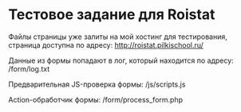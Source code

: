 # Тестовое задание для Roistat

Файлы страницы уже залиты на мой хостинг для тестирования, страница доступна по адресу: http://roistat.pilkischool.ru/

Данные из формы попадают в лог, который находится по адресу: /form/log.txt

Предварительная JS-проверка формы: /js/scripts.js

Action-обработчик формы: /form/process_form.php


